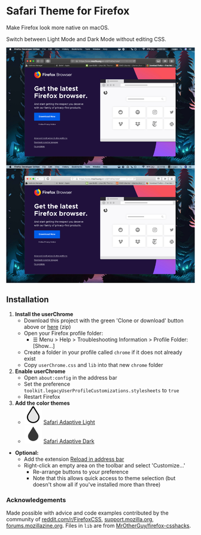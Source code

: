 # Safari Theme for Firefox

Make Firefox look more native on macOS.

Switch between Light Mode and Dark Mode without editing CSS.

![screenshot](https://raw.githubusercontent.com/diedummydie/Safari-Theme-for-Firefox/master/etc/screenshot.jpg)

## Installation

1. **Install the userChrome**
   - Download this project with the green 'Clone or download' button above or [here](https://github.com/diedummydie/Safari-Theme-for-Firefox/archive/master.zip) (zip)
   - Open your Firefox profile folder:
     - ☰ Menu > Help > Troubleshooting Information > Profile Folder: [Show...]
   - Create a folder in your profile called `chrome` if it does not already exist
   - Copy `userChrome.css` and `lib` into that new `chrome` folder
2. **Enable userChrome**
   - Open `about:config` in the address bar
   - Set the preference `toolkit.legacyUserProfileCustomizations.stylesheets` to `true`
   - Restart Firefox
3. **Add the color themes**
   - ![Light theme icon](https://github.com/diedummydie/Safari-Theme-for-Firefox/raw/master/etc/Safari%20Adaptive%20Light/light48.png) [Safari Adaptive Light](https://addons.mozilla.org/en-US/firefox/addon/safari-adapt-light/)
   - ![Dark theme icon](https://github.com/diedummydie/Safari-Theme-for-Firefox/raw/master/etc/Safari%20Adaptive%20Dark/dark48.png) [Safari Adaptive Dark](https://addons.mozilla.org/en-US/firefox/addon/safari-adapt-dark/)

- **Optional:**
  - Add the extension [Reload in address bar](https://addons.mozilla.org/en-US/firefox/addon/reload-in-address-bar/)
  - Right-click an empty area on the toolbar and select 'Customize...'
    - Re-arrange buttons to your preference
    - Note that this allows quick access to theme selection (but doesn't show all if you've installed more than three)

### Acknowledgements

Made possible with advice and code examples contributed by the community of [reddit.com/r/FirefoxCSS](https://www.reddit.com/r/FirefoxCSS/), [support.mozilla.org](https://support.mozilla.org/en-US/questions/firefox), [forums.mozillazine.org](http://forums.mozillazine.org/). Files in `lib` are from [MrOtherGuy/firefox-csshacks](https://github.com/MrOtherGuy/firefox-csshacks/).
